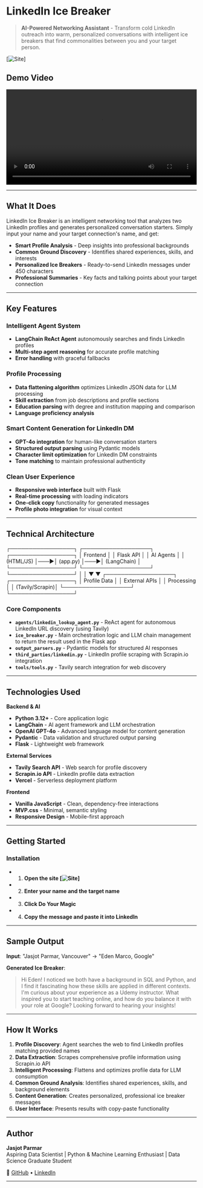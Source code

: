 # LinkedIn Ice Breaker

> **AI-Powered Networking Assistant** - Transform cold LinkedIn outreach into warm, personalized conversations with intelligent ice breakers that find commonalities between you and your target person.

[![Site](https://icebreaker-ai.vercel.app)]

## Demo Video

<video width="100%" controls>
  <source src="icebreaker_demo.mp4" type="video/mp4">
  Your browser does not support the video tag.
</video>

---

## What It Does

LinkedIn Ice Breaker is an intelligent networking tool that analyzes two LinkedIn profiles and generates personalized conversation starters. Simply input your name and your target connection's name, and get:

- **Smart Profile Analysis** - Deep insights into professional backgrounds
- **Common Ground Discovery** - Identifies shared experiences, skills, and interests  
- **Personalized Ice Breakers** - Ready-to-send LinkedIn messages under 450 characters
- **Professional Summaries** - Key facts and talking points about your target connection

---

## Key Features

### **Intelligent Agent System**
- **LangChain ReAct Agent** autonomously searches and finds LinkedIn profiles
- **Multi-step agent reasoning** for accurate profile matching
- **Error handling** with graceful fallbacks

### **Profile Processing**
- **Data flattening algorithm** optimizes LinkedIn JSON data for LLM processing
- **Skill extraction** from job descriptions and profile sections
- **Education parsing** with degree and institution mapping and comparison
- **Language proficiency analysis** 

### **Smart Content Generation for LinkedIn DM**
- **GPT-4o integration** for human-like conversation starters
- **Structured output parsing** using Pydantic models
- **Character limit optimization** for LinkedIn DM constraints
- **Tone matching** to maintain professional authenticity

### **Clean User Experience**
- **Responsive web interface** built with Flask
- **Real-time processing** with loading indicators
- **One-click copy** functionality for generated messages
- **Profile photo integration** for visual context

---

## Technical Architecture

┌─────────────────┐    ┌──────────────────┐    ┌─────────────────┐
│   Frontend      │    │   Flask API      │    │   AI Agents     │
│   (HTML/JS)     │───▶│   (app.py)       │───▶│   (LangChain)   │
└─────────────────┘    └──────────────────┘    └─────────────────┘
│                        │
▼                        ▼
┌──────────────────┐    ┌─────────────────┐
│   Profile Data   │    │   External APIs │
│   Processing     │    │   (Tavily/Scrapin)│
└──────────────────┘    └─────────────────┘

### Core Components

- **`agents/linkedin_lookup_agent.py`** - ReAct agent for autonomous LinkedIn URL discovery (using Tavily)
- **`ice_breaker.py`** - Main orchestration logic and LLM chain management to return the result used in the Flask app
- **`output_parsers.py`** - Pydantic models for structured AI responses  
- **`third_parties/linkedin.py`** - LinkedIn profile scraping with Scrapin.io integration
- **`tools/tools.py`** - Tavily search integration for web discovery

---

## Technologies Used

**Backend & AI**
- **Python 3.12+** - Core application logic
- **LangChain** - AI agent framework and LLM orchestration
- **OpenAI GPT-4o** - Advanced language model for content generation
- **Pydantic** - Data validation and structured output parsing
- **Flask** - Lightweight web framework

**External Services**
- **Tavily Search API** - Web search for profile discovery
- **Scrapin.io API** - LinkedIn profile data extraction
- **Vercel** - Serverless deployment platform

**Frontend**
- **Vanilla JavaScript** - Clean, dependency-free interactions
- **MVP.css** - Minimal, semantic styling
- **Responsive Design** - Mobile-first approach

---

## Getting Started

### Installation 

- 1. **Open the site [![Site](https://icebreaker-ai.vercel.app)]**

- 2. **Enter your name and the target name**

- 3. **Click Do Your Magic**

- 4. **Copy the message and paste it into LinkedIn**

---

## Sample Output

**Input**: "Jasjot Parmar, Vancouver" → "Eden Marco, Google"

**Generated Ice Breaker**:
> Hi Eden! I noticed we both have a background in SQL and Python, and I find it fascinating how these skills are applied in different contexts. I'm curious about your experience as a Udemy instructor. What inspired you to start teaching online, and how do you balance it with your role at Google? Looking forward to hearing your insights!

---

## How It Works

1. **Profile Discovery**: Agent searches the web to find LinkedIn profiles matching provided names
2. **Data Extraction**: Scrapes comprehensive profile information using Scrapin.io API
3. **Intelligent Processing**: Flattens and optimizes profile data for LLM consumption
4. **Common Ground Analysis**: Identifies shared experiences, skills, and background elements
5. **Content Generation**: Creates personalized, professional ice breaker messages
6. **User Interface**: Presents results with copy-paste functionality

---

## Author

**Jasjot Parmar**  
Aspiring Data Scientist | Python & Machine Learning Enthusiast | Data Science Graduate Student

🔗 [GitHub](https://github.com/jasjotp) • [LinkedIn](https://www.linkedin.com/in/jasjotparmar)

---
